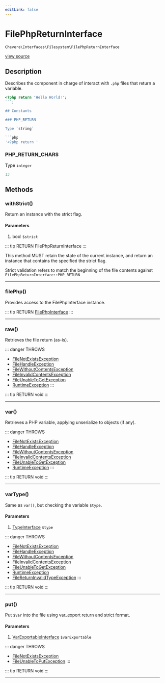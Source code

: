 ```yaml
---
editLink: false
---
```


# FilePhpReturnInterface

`Chevere\Interfaces\Filesystem\FilePhpReturnInterface`

[view source](https://github.com/chevere/chevere/blob/master/src/Chevere/Interfaces/Filesystem/FilePhpReturnInterface.php)

## Description

Describes the component in charge of interact with `.php` files that return a variable.

```php
<?php return 'Hello World!';
```;

## Constants

### PHP_RETURN

Type `string`

```php
'<?php return '
```

### PHP_RETURN_CHARS

Type `integer`

```php
13
```

## Methods

### withStrict()

Return an instance with the strict flag.

#### Parameters

1. bool `$strict`

::: tip RETURN
FilePhpReturnInterface
:::

This method MUST retain the state of the current instance, and return
an instance that contains the specified the strict flag.

Strict validation refers to match the beginning of the file contents
against `FilePhpReturnInterface::PHP_RETURN`

---

### filePhp()

Provides access to the FilePhpInterface instance.

::: tip RETURN
[FilePhpInterface](./FilePhpInterface.md)
:::

---

### raw()

Retrieves the file return (as-is).

::: danger THROWS
- [FileNotExistsException](../../Exceptions/Filesystem/FileNotExistsException.md) 
- [FileHandleException](../../Exceptions/Filesystem/FileHandleException.md) 
- [FileWithoutContentsException](../../Exceptions/Filesystem/FileWithoutContentsException.md) 
- [FileInvalidContentsException](../../Exceptions/Filesystem/FileInvalidContentsException.md) 
- [FileUnableToGetException](../../Exceptions/Filesystem/FileUnableToGetException.md) 
- [RuntimeException](../../Exceptions/Core/RuntimeException.md) 
:::

::: tip RETURN
void
:::

---

### var()

Retrieves a PHP variable, applying unserialize to objects (if any).

::: danger THROWS
- [FileNotExistsException](../../Exceptions/Filesystem/FileNotExistsException.md) 
- [FileHandleException](../../Exceptions/Filesystem/FileHandleException.md) 
- [FileWithoutContentsException](../../Exceptions/Filesystem/FileWithoutContentsException.md) 
- [FileInvalidContentsException](../../Exceptions/Filesystem/FileInvalidContentsException.md) 
- [FileUnableToGetException](../../Exceptions/Filesystem/FileUnableToGetException.md) 
- [RuntimeException](../../Exceptions/Core/RuntimeException.md) 
:::

::: tip RETURN
void
:::

---

### varType()

Same as `var()`, but checking the variable `$type`.

#### Parameters

1. [TypeInterface](../Type/TypeInterface.md) `$type`

::: danger THROWS
- [FileNotExistsException](../../Exceptions/Filesystem/FileNotExistsException.md) 
- [FileHandleException](../../Exceptions/Filesystem/FileHandleException.md) 
- [FileWithoutContentsException](../../Exceptions/Filesystem/FileWithoutContentsException.md) 
- [FileInvalidContentsException](../../Exceptions/Filesystem/FileInvalidContentsException.md) 
- [FileUnableToGetException](../../Exceptions/Filesystem/FileUnableToGetException.md) 
- [RuntimeException](../../Exceptions/Core/RuntimeException.md) 
- [FileReturnInvalidTypeException](../../Exceptions/Filesystem/FileReturnInvalidTypeException.md) 
:::

::: tip RETURN
void
:::

---

### put()

Put `$var` into the file using var_export return and strict format.

#### Parameters

1. [VarExportableInterface](../VarExportable/VarExportableInterface.md) `$varExportable`

::: danger THROWS
- [FileNotExistsException](../../Exceptions/Filesystem/FileNotExistsException.md) 
- [FileUnableToPutException](../../Exceptions/Filesystem/FileUnableToPutException.md) 
:::

::: tip RETURN
void
:::

---
